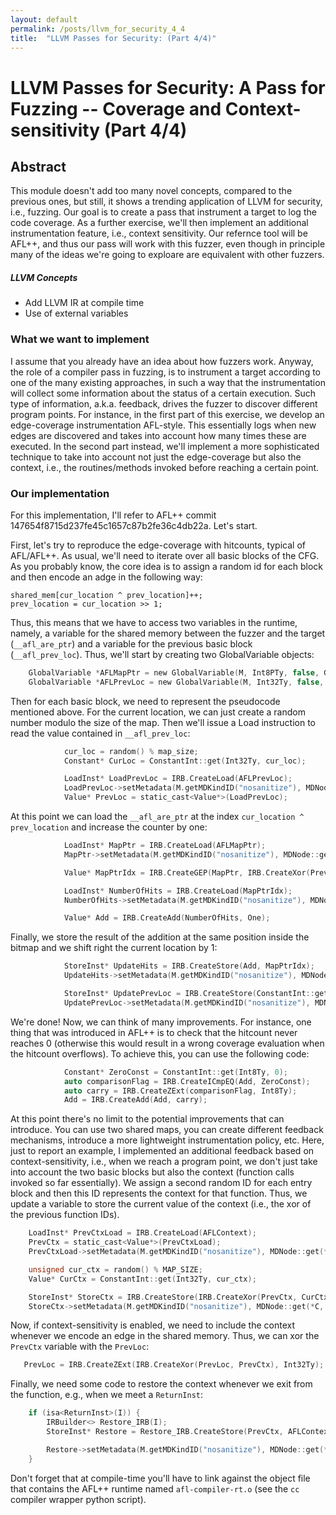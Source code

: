 ```yaml
---
layout: default
permalink: /posts/llvm_for_security_4_4
title:  "LLVM Passes for Security: (Part 4/4)"
---
```



# LLVM Passes for Security: A Pass for Fuzzing -- Coverage and Context-sensitivity  (Part 4/4)


## Abstract

This module doesn't add too many novel concepts, compared to the previous ones, but still, it shows a trending application of LLVM for security, i.e., fuzzing. Our goal is to create a pass that instrument a target to log the code coverage. As a further exercise, we'll then implement an additional instrumentation feature, i.e., context sensitivity. 
Our refernce tool will be AFL++, and thus our pass will work with this fuzzer, even though in principle many of the ideas we're going to exploare are equivalent with other fuzzers.


##### LLVM Concepts

- Add LLVM IR at compile time
- Use of external variables


### What we want to implement

I assume that you already have an idea about how fuzzers work. Anyway, the role of a compiler pass in fuzzing, is to instrument a target according to one of the many existing approaches, in such a way that the instrumentation will collect some information about the status of a certain execution. Such type of information, a.k.a. feedback, drives the fuzzer to discover different program points.
For instance, in the first part of this exercise, we develop an edge-coverage instrumentation AFL-style. This essentially logs when new edges are discovered and takes into account how many times these are executed.
In the second part instead, we'll implement a more sophisticated technique to take into account not just the edge-coverage but also the context, i.e., the routines/methods invoked before reaching a certain point.


### Our implementation

For this implementation, I'll refer to AFL++ commit 147654f8715d237fe45c1657c87b2fe36c4db22a. Let's start.

First, let's try to reproduce the edge-coverage with hitcounts, typical of AFL/AFL++. As usual, we'll need to iterate over all basic blocks of the CFG. As you probably know, the core idea is to assign a random id for each block and then encode an adge in the following way:

    shared_mem[cur_location ^ prev_location]++; 
    prev_location = cur_location >> 1;

Thus, this means that we have to access two variables in the runtime, namely, a variable for the shared memory between the fuzzer and the target (`__afl_are_ptr`) and a variable for the previous basic block (`__afl_prev_loc`). Thus, we'll start by creating two GlobalVariable objects:

```c
    GlobalVariable *AFLMapPtr = new GlobalVariable(M, Int8PTy, false, GlobalValue::ExternalLinkage, 0, "__afl_area_ptr");
    GlobalVariable *AFLPrevLoc = new GlobalVariable(M, Int32Ty, false, GlobalValue::ExternalLinkage, 0, "__afl_prev_loc", 0, GlobalVariable::GeneralDynamicTLSModel, 0, false);
```
Then for each basic block, we need to represent the pseudocode mentioned above. For the current location, we can just create a random number modulo the size of the map. Then we'll issue a Load instruction to read the value contained in `__afl_prev_loc`:

```c
            cur_loc = random() % map_size;
            Constant* CurLoc = ConstantInt::get(Int32Ty, cur_loc);

            LoadInst* LoadPrevLoc = IRB.CreateLoad(AFLPrevLoc);
            LoadPrevLoc->setMetadata(M.getMDKindID("nosanitize"), MDNode::get(*C, None));
            Value* PrevLoc = static_cast<Value*>(LoadPrevLoc);
```

At this point we can load the `__afl_are_ptr` at the index `cur_location ^ prev_location` and increase the counter by one:

```c
            LoadInst* MapPtr = IRB.CreateLoad(AFLMapPtr);
            MapPtr->setMetadata(M.getMDKindID("nosanitize"), MDNode::get(*C, None));

            Value* MapPtrIdx = IRB.CreateGEP(MapPtr, IRB.CreateXor(PrevLoc, CurLoc));

            LoadInst* NumberOfHits = IRB.CreateLoad(MapPtrIdx);
            NumberOfHits->setMetadata(M.getMDKindID("nosanitize"), MDNode::get(*C, None));

            Value* Add = IRB.CreateAdd(NumberOfHits, One);
```

Finally, we store the result of the addition at the same position inside the bitmap and we shift right the current location by 1:

```c
            StoreInst* UpdateHits = IRB.CreateStore(Add, MapPtrIdx);
            UpdateHits->setMetadata(M.getMDKindID("nosanitize"), MDNode::get(*C, None));

            StoreInst* UpdatePrevLoc = IRB.CreateStore(ConstantInt::get(Int32Ty, cur_loc >> 1), AFLPrevLoc);
            UpdatePrevLoc->setMetadata(M.getMDKindID("nosanitize"), MDNode::get(*C, None));

```

We're done! Now, we can think of many improvements. For instance, one thing that was introduced in AFL++ is to check that the hitcount never reaches 0 (otherwise this would result in a wrong coverage evaluation when the hitcount overflows). To achieve this, you can use the following code:

```c
            Constant* ZeroConst = ConstantInt::get(Int8Ty, 0);
            auto comparisonFlag = IRB.CreateICmpEQ(Add, ZeroConst);
            auto carry = IRB.CreateZExt(comparisonFlag, Int8Ty);
            Add = IRB.CreateAdd(Add, carry);
```

At this point there's no limit to the potential improvements that can introduce. You can use two shared maps, you can create different feedback mechanisms, introduce a more lightweight instrumentation policy, etc. Here, just to report an example, I implemented an additional feedback based on context-sensitivity, i.e., when we reach a program point, we don't just take into account the two basic blocks but also the context (function calls invoked so far essentially).
We assign a second random ID for each entry block and then this ID represents the context for that function. Thus, we update a variable to store the current value of the context (i.e., the xor of the previous function IDs).

```c
    LoadInst* PrevCtxLoad = IRB.CreateLoad(AFLContext);
    PrevCtx = static_cast<Value*>(PrevCtxLoad);
    PrevCtxLoad->setMetadata(M.getMDKindID("nosanitize"), MDNode::get(*C, None));

    unsigned cur_ctx = random() % MAP_SIZE;
    Value* CurCtx = ConstantInt::get(Int32Ty, cur_ctx);

    StoreInst* StoreCtx = IRB.CreateStore(IRB.CreateXor(PrevCtx, CurCtx), AFLContext);
    StoreCtx->setMetadata(M.getMDKindID("nosanitize"), MDNode::get(*C, None));
```

Now, if context-sensitivity is enabled, we need to include the context whenever we encode an edge in the shared memory. 
Thus, we can xor the `PrevCtx` variable with the `PrevLoc`:

```c
   PrevLoc = IRB.CreateZExt(IRB.CreateXor(PrevLoc, PrevCtx), Int32Ty);
```

Finally, we need some code to restore the context whenever we exit from the function, e.g., when we meet a `ReturnInst`:


```c
    if (isa<ReturnInst>(I)) {
        IRBuilder<> Restore_IRB(I);
        StoreInst* Restore = Restore_IRB.CreateStore(PrevCtx, AFLContext);

        Restore->setMetadata(M.getMDKindID("nosanitize"), MDNode::get(*C, None));
    }
```

Don't forget that at compile-time you'll have to link against the object file that contains the AFL++ runtime named `afl-compiler-rt.o` (see the `cc` compiler wrapper python script).
